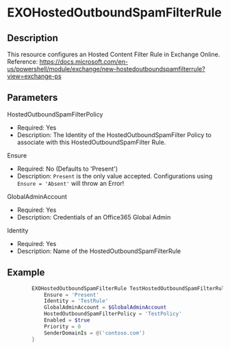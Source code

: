 # EXOHostedOutboundSpamFilterRule

## Description

This resource configures an Hosted Content Filter Rule in Exchange Online.
Reference: https://docs.microsoft.com/en-us/powershell/module/exchange/new-hostedoutboundspamfilterrule?view=exchange-ps

## Parameters

HostedOutboundSpamFilterPolicy

- Required: Yes
- Description: The Identity of the HostedOutboundSpamFilter Policy to
  associate with this HostedOutboundSpamFilter Rule.

Ensure

- Required: No (Defaults to 'Present')
- Description: `Present` is the only value accepted.
    Configurations using `Ensure = 'Absent'` will throw an Error!

GlobalAdminAccount

- Required: Yes
- Description: Credentials of an Office365 Global Admin

Identity

- Required: Yes
- Description: Name of the HostedOutboundSpamFilterRule

## Example

```PowerShell
        EXOHostedOutboundSpamFilterRule TestHostedOutboundSpamFilterRule {
            Ensure = 'Present'
            Identity = 'TestRule'
            GlobalAdminAccount = $GlobalAdminAccount
            HostedOutboundSpamFilterPolicy = 'TestPolicy'
            Enabled = $true
            Priority = 0
            SenderDomainIs = @('contoso.com')
        }
```
